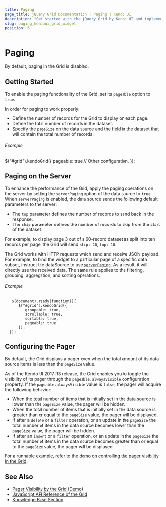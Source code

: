 ```yaml
---
title: Paging
page_title: jQuery Grid Documentation | Paging | Kendo UI
description: "Get started with the jQuery Grid by Kendo UI and implement its paging functionality to page the displayed data and learn how to do paging on the server."
slug: paging_kendoui_grid_widget
position: 6
---
```


# Paging

By default, paging in the Grid is disabled.

## Getting Started

To enable the paging functionality of the Grid, set its `pageable` option to `true`.

In order for paging to work properly:
* Define the number of records for the Grid to display on each page.
* Define the total number of records in the dataset.
* Specify the `pageSize` on the data source and the field in the dataset that will contain the total number of records.

###### Example

$("#grid").kendoGrid({
  pageable: true
  // Other configuration.
  });

## Paging on the Server

To enhance the performance of the Grid, apply the paging operations on the server by setting the `serverPaging` option of the data source to `true`. When `serverPaging` is enabled, the data source sends the following default parameters to the server:
* The `top` parameter defines the number of records to send back in the response.
* The `skip` parameter defines the number of records to skip from the start of the dataset.

For example, to display page 3 out of a 60-record dataset as split into ten records per page, the Grid will send `skip: 20`, `top: 10`.

The Grid works with HTTP requests which send and receive JSON payload. For example, to bind the widget to a particular page of a specific data subset, instruct the dataSource to use [`serverPaging`](/api/javascript/data/datasource/configuration/serverpaging). As a result, it will directly use the received data. The same rule applies to the filtering, grouping, aggregation, and sorting operations.

###### Example

       $(document).ready(function(){
          $("#grid").kendoGrid({
             groupable: true,
             scrollable: true,
             sortable: true,
             pageable: true
          });
      });

## Configuring the Pager

By default, the Grid displays a pager even when the total amount of its data source items is less than the `pageSize` value.

As of the Kendo UI 2017 R3 release, the Grid enables you to toggle the visibility of its pager through the `pageable.alwaysVisible` configuration property. If the `pageable.alwaysVisible` value is `false`, the pager will acquire the following behavior:
* When the total number of items that is initially set in the data source is lower than the `pageSize` value, the pager will be hidden.
* When the total number of items that is initially set in the data source is greater than or equal to the `pageSize` value, the pager will be displayed.
* If after a `delete` or a `filter` operation, or an update in the `pageSize` the total number of items in the data source becomes lower than the `pageSize` value, the pager will be hidden.
* If after an `insert` or a `filter` operation, or an update in the `pageSize` the total number of items in the data source becomes greater than or equal to the `pageSize` value, the pager will be displayed.

For a runnable example, refer to the [demo on controlling the pager visibility in the Grid](https://demos.telerik.com/kendo-ui/grid/pager-visibility).

## See Also

* [Pager Visibility by the Grid (Demo)](https://demos.telerik.com/kendo-ui/grid/pager-visibility)
* [JavaScript API Reference of the Grid](/api/javascript/ui/grid)
* [Knowledge Base Section](/knowledge-base)
